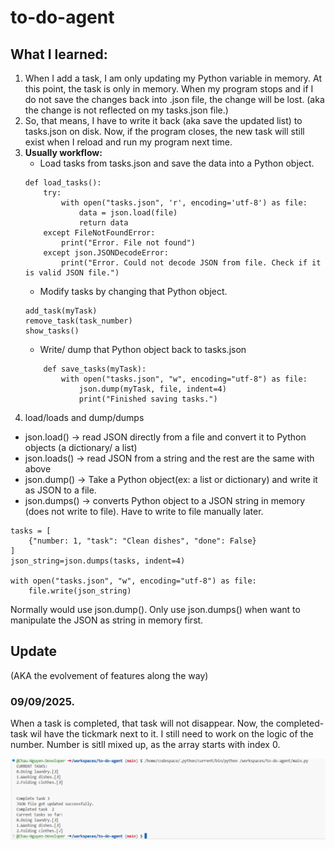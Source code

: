 # to-do-agent

## What I learned:
1. When I add a task, I am only updating my Python variable in memory. At this point, the task is only in memory. When my program stops and if I do not save the changes back into .json file, the change will be lost. (aka the change is not reflected on my tasks.json file.)
2. So, that means, I have to write it back (aka save the updated list) to tasks.json on disk. Now, if the program closes, the new task will still exist when I reload and run my program next time. 
3. <b>Usually workflow:</b>
    * Load tasks from tasks.json and save the data into a Python object. 
    ```
    def load_tasks():
        try:
            with open("tasks.json", 'r', encoding='utf-8') as file:
                data = json.load(file)
                return data
        except FileNotFoundError:
            print("Error. File not found")
        except json.JSONDecodeError:
            print("Error. Could not decode JSON from file. Check if it is valid JSON file.")
    ```
    * Modify tasks by changing that Python object.
    ```
    add_task(myTask)
    remove_task(task_number)
    show_tasks()
    ``` 
    * Write/ dump that Python object back to tasks.json
    ```
        def save_tasks(myTask):
            with open("tasks.json", "w", encoding="utf-8") as file:
                json.dump(myTask, file, indent=4)
                print("Finished saving tasks.")
    ```
4. load/loads and dump/dumps
* json.load() -> read JSON directly from a file and convert it to Python objects (a dictionary/ a list)
* json.loads() -> read JSON from a string and the rest are the same with above
* json.dump() -> Take a Python object(ex: a list or dictionary) and write it as JSON to a file. 
* json.dumps() -> converts Python object to a JSON string in memory (does not write to file). Have to write to file manually later. 

```
tasks = [
    {"number: 1, "task": "Clean dishes", "done": False}
]
json_string=json.dumps(tasks, indent=4)

with open("tasks.json", "w", encoding="utf-8") as file:
    file.write(json_string)
```
Normally would use json.dump(). Only use json.dumps() when want to manipulate the JSON as string in memory first. 

## Update
(AKA the evolvement of features along the way)

### 09/09/2025. 
When a task is completed, that task will not disappear. Now, the completed-task wil have the tickmark next to it. 
I still need to work on the logic of the number. Number is sitll mixed up, as the array starts with index 0.  

![Checkmark next to completed task and Number of tasks were mixed up](image.png) 

